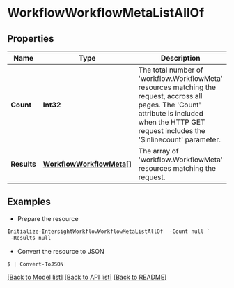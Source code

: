 # WorkflowWorkflowMetaListAllOf
## Properties

Name | Type | Description | Notes
------------ | ------------- | ------------- | -------------
**Count** | **Int32** | The total number of &#39;workflow.WorkflowMeta&#39; resources matching the request, accross all pages. The &#39;Count&#39; attribute is included when the HTTP GET request includes the &#39;$inlinecount&#39; parameter. | [optional] 
**Results** | [**WorkflowWorkflowMeta[]**](WorkflowWorkflowMeta.md) | The array of &#39;workflow.WorkflowMeta&#39; resources matching the request. | [optional] 

## Examples

- Prepare the resource
```powershell
Initialize-IntersightWorkflowWorkflowMetaListAllOf  -Count null `
 -Results null
```

- Convert the resource to JSON
```powershell
$ | Convert-ToJSON
```

[[Back to Model list]](../README.md#documentation-for-models) [[Back to API list]](../README.md#documentation-for-api-endpoints) [[Back to README]](../README.md)

